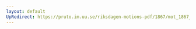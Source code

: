 ```yaml
---
layout: default
UpRedirect: https://pruto.im.uu.se/riksdagen-motions-pdf/1867/mot_1867__ak__137/mot_1867__ak__137-003.pdf
---
```


